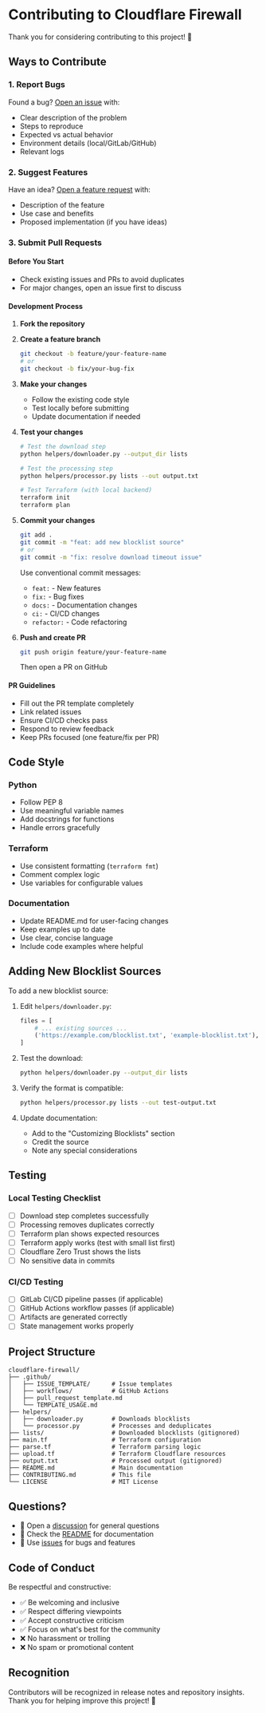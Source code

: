 # Contributing to Cloudflare Firewall

Thank you for considering contributing to this project! 🎉

## Ways to Contribute

### 1. Report Bugs
Found a bug? [Open an issue](../../issues/new?template=bug_report.md) with:
- Clear description of the problem
- Steps to reproduce
- Expected vs actual behavior
- Environment details (local/GitLab/GitHub)
- Relevant logs

### 2. Suggest Features
Have an idea? [Open a feature request](../../issues/new?template=feature_request.md) with:
- Description of the feature
- Use case and benefits
- Proposed implementation (if you have ideas)

### 3. Submit Pull Requests

#### Before You Start
- Check existing issues and PRs to avoid duplicates
- For major changes, open an issue first to discuss

#### Development Process
1. **Fork the repository**
2. **Create a feature branch**
   ```bash
   git checkout -b feature/your-feature-name
   # or
   git checkout -b fix/your-bug-fix
   ```

3. **Make your changes**
   - Follow the existing code style
   - Test locally before submitting
   - Update documentation if needed

4. **Test your changes**
   ```bash
   # Test the download step
   python helpers/downloader.py --output_dir lists
   
   # Test the processing step
   python helpers/processor.py lists --out output.txt
   
   # Test Terraform (with local backend)
   terraform init
   terraform plan
   ```

5. **Commit your changes**
   ```bash
   git add .
   git commit -m "feat: add new blocklist source"
   # or
   git commit -m "fix: resolve download timeout issue"
   ```
   
   Use conventional commit messages:
   - `feat:` - New features
   - `fix:` - Bug fixes
   - `docs:` - Documentation changes
   - `ci:` - CI/CD changes
   - `refactor:` - Code refactoring

6. **Push and create PR**
   ```bash
   git push origin feature/your-feature-name
   ```
   Then open a PR on GitHub

#### PR Guidelines
- Fill out the PR template completely
- Link related issues
- Ensure CI/CD checks pass
- Respond to review feedback
- Keep PRs focused (one feature/fix per PR)

## Code Style

### Python
- Follow PEP 8
- Use meaningful variable names
- Add docstrings for functions
- Handle errors gracefully

### Terraform
- Use consistent formatting (`terraform fmt`)
- Comment complex logic
- Use variables for configurable values

### Documentation
- Update README.md for user-facing changes
- Keep examples up to date
- Use clear, concise language
- Include code examples where helpful

## Adding New Blocklist Sources

To add a new blocklist source:

1. Edit `helpers/downloader.py`:
   ```python
   files = [
       # ... existing sources ...
       ('https://example.com/blocklist.txt', 'example-blocklist.txt'),
   ]
   ```

2. Test the download:
   ```bash
   python helpers/downloader.py --output_dir lists
   ```

3. Verify the format is compatible:
   ```bash
   python helpers/processor.py lists --out test-output.txt
   ```

4. Update documentation:
   - Add to the "Customizing Blocklists" section
   - Credit the source
   - Note any special considerations

## Testing

### Local Testing Checklist
- [ ] Download step completes successfully
- [ ] Processing removes duplicates correctly
- [ ] Terraform plan shows expected resources
- [ ] Terraform apply works (test with small list first)
- [ ] Cloudflare Zero Trust shows the lists
- [ ] No sensitive data in commits

### CI/CD Testing
- [ ] GitLab CI/CD pipeline passes (if applicable)
- [ ] GitHub Actions workflow passes (if applicable)
- [ ] Artifacts are generated correctly
- [ ] State management works properly

## Project Structure

```
cloudflare-firewall/
├── .github/
│   ├── ISSUE_TEMPLATE/      # Issue templates
│   ├── workflows/           # GitHub Actions
│   ├── pull_request_template.md
│   └── TEMPLATE_USAGE.md
├── helpers/
│   ├── downloader.py        # Downloads blocklists
│   └── processor.py         # Processes and deduplicates
├── lists/                   # Downloaded blocklists (gitignored)
├── main.tf                  # Terraform configuration
├── parse.tf                 # Terraform parsing logic
├── upload.tf                # Terraform Cloudflare resources
├── output.txt               # Processed output (gitignored)
├── README.md                # Main documentation
├── CONTRIBUTING.md          # This file
└── LICENSE                  # MIT License
```

## Questions?

- 💬 Open a [discussion](../../discussions) for general questions
- 📖 Check the [README](README.md) for documentation
- 🐛 Use [issues](../../issues) for bugs and features

## Code of Conduct

Be respectful and constructive:
- ✅ Be welcoming and inclusive
- ✅ Respect differing viewpoints
- ✅ Accept constructive criticism
- ✅ Focus on what's best for the community
- ❌ No harassment or trolling
- ❌ No spam or promotional content

## Recognition

Contributors will be recognized in release notes and repository insights. Thank you for helping improve this project! 🚀


